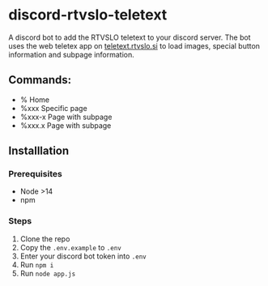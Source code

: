 # discord-rtvslo-teletext

A discord bot to add the RTVSLO teletext to your discord server. The bot uses the web teletex app on [teletext.rtvslo.si](https://teletext.rtvslo.si) to load images, special button information and subpage information. 


## Commands:
 - %       Home
 - %xxx    Specific page
 - %xxx-x  Page with subpage
 - %xxx.x  Page with subpage


## Installlation
### Prerequisites
 - Node >14
 - npm
### Steps
1. Clone the repo
2. Copy the `.env.example` to `.env`
3. Enter your discord bot token into `.env`
4. Run `npm i`
5. Run `node app.js`


